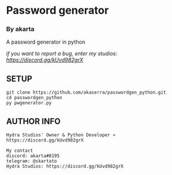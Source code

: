 # Password generator
### By akarta

A password generator in python

*if you want to report a bug, enter my studios: https://discord.gg/kUvd982grX*

## SETUP

```
git clone https://github.com/akaserra/passwordgen_python.git
cd passwordgen_python
py pwgenerator.py
```
## AUTHOR INFO

```
Hydra Studios' Owner & Python Developer » https://discord.gg/kUvd982grX

My contact
discord: akarta#8195
telegram: @skartato
Hydra Studios: https://discord.gg/kUvd982grX
```
